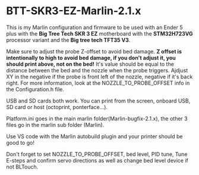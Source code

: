 # BTT-SKR3-EZ-Marlin-2.1.x 
This is my Marlin configuration and firmware to be used with an Ender 5 plus with the **Big Tree Tech SKR 3 EZ** motherboard with the **STM32H723VG** processor variant and the **Big tree tech TFT35 V3**.

Make sure to adjust the probe Z-offset to avoid bed damage. **Z offset is intentionally to high to avoid bed damage, if you don't adjust it, you should print above, not on the bed!** It's value should be equal to the distance between the bed and the nozzle when the probe triggers. Ajdjust XY in the negative if the probe is front left of the nozzle, negative if it's back right. For more information, look at the NOZZLE_TO_PROBE_OFFSET info in the Configuration.h file.

USB and SD cards both work. You can print from the screen, onboard USB, SD card or host (octoprint, ponterface...).

Platform.ini goes in the main marlin folder(Marlin-bugfix-2.1.x), the other 3 files go in the marlin sub folder (Marlin).

Use VS code with the Marlin autobuild plugin and your printer should be good to go!

Don't forget to set NOZZLE_TO_PROBE_OFFSET, bed level, PID tune, Tune E-steps and confirm servo directions as well as change bed level device if not BLTouch.
